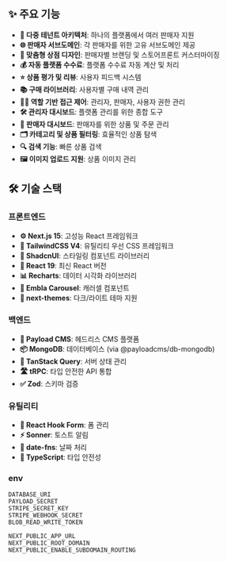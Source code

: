 ## ✨ 주요 기능
- **🏬 다중 테넌트 아키텍처**: 하나의 플랫폼에서 여러 판매자 지원
- **🌐 판매자 서브도메인**: 각 판매자를 위한 고유 서브도메인 제공
- **🎨 맞춤형 상점 디자인**: 판매자별 브랜딩 및 스토어프론트 커스터마이징
- **💰 자동 플랫폼 수수료**: 플랫폼 수수료 자동 계산 및 처리
- **⭐ 상품 평가 및 리뷰**: 사용자 피드백 시스템
- **📚 구매 라이브러리**: 사용자별 구매 내역 관리
- **🧑‍💼 역할 기반 접근 제어**: 관리자, 판매자, 사용자 권한 관리
- **🛠️ 관리자 대시보드**: 플랫폼 관리를 위한 종합 도구
- **🧾 판매자 대시보드**: 판매자를 위한 상품 및 주문 관리
- **🗂️ 카테고리 및 상품 필터링**: 효율적인 상품 탐색
- **🔍 검색 기능**: 빠른 상품 검색
- **🖼️ 이미지 업로드 지원**: 상품 이미지 관리

## 🛠️ 기술 스택
### 프론트엔드
- **⚙️ Next.js 15**: 고성능 React 프레임워크
- **🎨 TailwindCSS V4**: 유틸리티 우선 CSS 프레임워크
- **💅 ShadcnUI**: 스타일링 컴포넌트 라이브러리
- **🚀 React 19**: 최신 React 버전
- **📊 Recharts**: 데이터 시각화 라이브러리
- **🎠 Embla Carousel**: 캐러셀 컴포넌트
- **🌙 next-themes**: 다크/라이트 테마 지원

### 백엔드
- **🧱 Payload CMS**: 헤드리스 CMS 플랫폼
- **📦 MongoDB**: 데이터베이스 (via @payloadcms/db-mongodb)
- **🔄 TanStack Query**: 서버 상태 관리
- **🛣️ tRPC**: 타입 안전한 API 통합
- **✅ Zod**: 스키마 검증

### 유틸리티
- **📝 React Hook Form**: 폼 관리
- **⚡ Sonner**: 토스트 알림
- **📅 date-fns**: 날짜 처리
- **🔐 TypeScript**: 타입 안전성

### env
```plain text
DATABASE_URI
PAYLOAD_SECRET
STRIPE_SECRET_KEY
STRIPE_WEBHOOK_SECRET
BLOB_READ_WRITE_TOKEN

NEXT_PUBLIC_APP_URL
NEXT_PUBLIC_ROOT_DOMAIN
NEXT_PUBLIC_ENABLE_SUBDOMAIN_ROUTING
```
